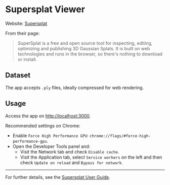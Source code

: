 # Supersplat Viewer

Website: [Supersplat](https://github.com/playcanvas/supersplat)

From their page:

> SuperSplat is a free and open source tool for inspecting, editing, optimizing and publishing 3D Gaussian Splats. It is built on web technologies and runs in the browser, so there's nothing to download or install.

## Dataset

The app accepts `.ply` files, ideally compressed for web rendering.

## Usage

Access the app on <http://localhost:3000>.

Recommended settings on Chrome:

- Enable `Force High Performance GPU`: `chrome://flags/#force-high-performance-gpu`.
- Open the Developer Tools panel and:
  - Visit the Network tab and check `Disable cache`.
  - Visit the Application tab, select `Service workers` on the left and then check `Update on reload` and `Bypass for network`.

---

For further details, see the [Supersplat User Guide](https://github.com/playcanvas/supersplat/wiki).
